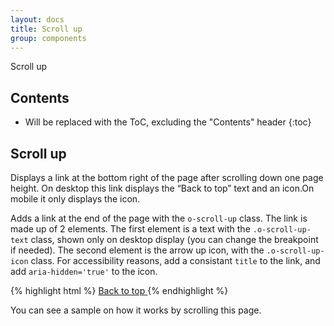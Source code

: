 ```yaml
---
layout: docs
title: Scroll up
group: components
---
```


Scroll up

## Contents

* Will be replaced with the ToC, excluding the "Contents" header
{:toc}

## Scroll up 

Displays a link at the bottom right of the page after scrolling down one page height. On desktop this link displays the “Back to top” text and an icon.On mobile it only displays the icon.

Adds a link at the end of the page with the `o-scroll-up` class. The link is made up of 2 elements. The first element is a text with the `.o-scroll-up-text` class, shown only on desktop display (you can change the breakpoint if needed). The second element is the arrow up icon, with the `.o-scroll-up-icon` class. For accessibility reasons, add a consistant `title` to the link, and add `aria-hidden='true'` to the icon.

{% highlight html %}
<a href="#" class="o-scroll-up" title="back to top">
  <span class="o-scroll-up-text hidden-sm-down">Back to top</span>
  <span class="o-scroll-up-icon" aria-hidden="true"></span>
</a>
{% endhighlight %}

You can see a sample on how it works by scrolling this page.

